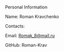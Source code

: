 Personal Information

Name: Roman Kravchenko

Contacts:

Email: Romak_8@mail.ru

GitHub: Roman-Krav
